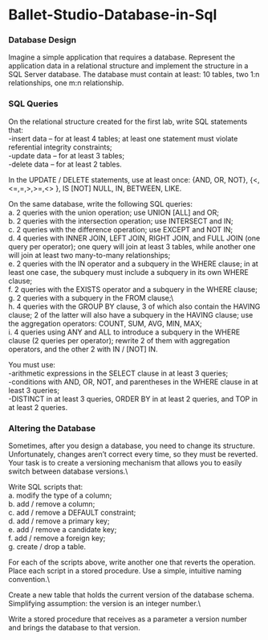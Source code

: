 # Ballet-Studio-Database-in-Sql

### Database Design

Imagine a simple application that requires a database. Represent the application data in a relational structure and implement the structure in a SQL Server database. The database must contain at least: 10 tables, two 1:n relationships, one m:n relationship.

### SQL Queries

On the relational structure created for the first lab, write SQL statements that:\
-insert data – for at least 4 tables; at least one statement must violate referential integrity constraints;\
-update data – for at least 3 tables;\
-delete data – for at least 2 tables.

In the UPDATE / DELETE statements, use at least once: {AND, OR, NOT},  {<,<=,=,>,>=,<> }, IS [NOT] NULL, IN, BETWEEN, LIKE.

On the same database, write the following SQL queries:\
a. 2 queries with the union operation; use UNION [ALL] and OR;\
b. 2 queries with the intersection operation; use INTERSECT and IN;\
c. 2 queries with the difference operation; use EXCEPT and NOT IN;\
d. 4 queries with INNER JOIN, LEFT JOIN, RIGHT JOIN, and FULL JOIN (one query per operator); one query will join at least 3 tables, while another one will join at least two many-to-many relationships;\
e. 2 queries with the IN operator and a subquery in the WHERE clause; in at least one case, the subquery must include a subquery in its own WHERE clause;\
f. 2 queries with the EXISTS operator and a subquery in the WHERE clause;\
g. 2 queries with a subquery in the FROM clause;\                         
h. 4 queries with the GROUP BY clause, 3 of which also contain the HAVING clause; 2 of the latter will also have a subquery in the HAVING clause; use the aggregation operators: COUNT, SUM, AVG, MIN, MAX;\
i. 4 queries using ANY and ALL to introduce a subquery in the WHERE clause (2 queries per operator); rewrite 2 of them with aggregation operators, and the other 2 with IN / [NOT] IN.

You must use:\
-arithmetic expressions in the SELECT clause in at least 3 queries;\
-conditions with AND, OR, NOT, and parentheses in the WHERE clause in at least 3 queries;\
-DISTINCT in at least 3 queries, ORDER BY in at least 2 queries, and TOP in at least 2 queries.

### Altering the Database

Sometimes, after you design a database, you need to change its structure. Unfortunately, changes aren’t correct every time, so they must be reverted. Your task is to create a versioning mechanism that allows you to easily switch between database versions.\

Write SQL scripts that:\
a. modify the type of a column;\
b. add / remove a column;\
c. add / remove a DEFAULT constraint;\
d. add / remove a primary key;\
e. add / remove a candidate key;\
f. add / remove a foreign key;\
g. create / drop a table.

For each of the scripts above, write another one that reverts the operation. Place each script in a stored procedure. Use a simple, intuitive naming convention.\

Create a new table that holds the current version of the database schema. Simplifying assumption: the version is an integer number.\

Write a stored procedure that receives as a parameter a version number and brings the database to that version.
